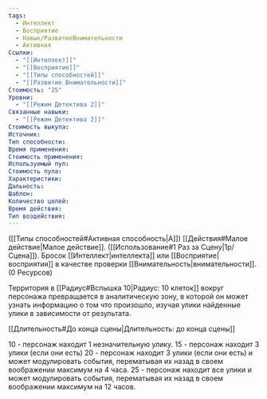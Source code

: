 ```yaml
---
tags:
  - Интеллект
  - Восприятие
  - Навык/РазвитиеВнимательности
  - Активная
Ссылки:
  - "[[Интеллект]]"
  - "[[Восприятие]]"
  - "[[Типы способностей]]"
  - "[[Развитие Внимательности]]"
Стоимость: "25"
Уровни:
  - "[[Режим Детектива 2]]"
Связанные навыки:
  - "[[Режим Детектива 2]]"
Стоимость выкупа:
Источник:
Тип способности:
Время применения:
Стоимость применения:
Используемый пул:
Стоимость пула:
Характеристики:
Дальность:
Шаблон:
Количество целей:
Время действия:
Тип воздействия:
---
```

([[Типы способностей#Активная способность|А]]) [[Действия#Малое действие|Малое действие]]. ([[Использование#1 Раз за Сцену|1р/Сцена]]). Бросок [[Интеллект|интеллекта]] или [[Восприятие|восприятия]] в качестве проверки [[Внимательность|внимательности]]. (0 Ресурсов)

Территория в [[Радиус#Вспышка 10|Радиус: 10 клеток]] вокруг персонажа превращается в аналитическую зону, в которой он может узнать информацию о том что произошло, изучая улики найденные улики в зависимости от результата.

[[Длительность#До конца сцены|Длительность: до конца сцены]]

10 - персонаж находит 1 незначительную улику.
15 - персонаж находит 3 улики (если они есть)
20 - персонаж находит 3 улики (если они есть) и может модулировать события, перематывая их назад в своем воображении максимум на 4 часа. 
25 - персонаж находит все улики и может модулировать события, перематывая их назад в своем воображении максимум на 12 часов. 



